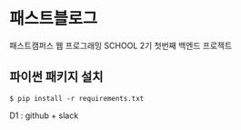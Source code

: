 # 패스트블로그
패스트캠퍼스 웹 프로그래밍 SCHOOL 2기 첫번째 백엔드 프로젝트

## 파이썬  패키지 설치
```
$ pip install -r requirements.txt
```

D1 : github + slack
